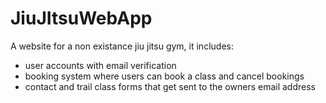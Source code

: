 # JiuJItsuWebApp

A website for a non existance jiu jitsu gym, it includes:
 - user accounts with email verification
 - booking system where users can book a class and cancel bookings
 - contact and trail class forms that get sent to the owners email address 
